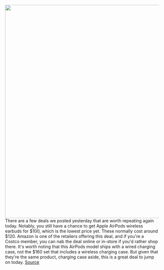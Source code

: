 <img src='https://cdn.vox-cdn.com/thumbor/QwvvdEGBkEoBFpOeUM_IBshNjFc=/0x0:2040x1360/1200x800/filters:focal(533x579:859x905)/cdn.vox-cdn.com/uploads/chorus_image/image/67742600/akrales_161216_1332_A_0259_v1.0.0.jpeg' width='700px' /><br/>
There are a few deals we posted yesterday that are worth repeating again today. Notably, you still have a chance to get Apple AirPods wireless earbuds for $100, which is the lowest price yet. These normally cost around $120. Amazon is one of the retailers offering this deal, and if you're a Costco member, you can nab the deal online or in-store if you'd rather shop there. It's worth noting that this AirPods model ships with a wired charging case, not the $160 set that includes a wireless charging case. But given that they're the same product, charging case aside, this is a great deal to jump on today.
<a href='https://www.theverge.com/good-deals/2020/11/5/21551029/apple-airpods-deal-wireless-earbuds-amazon-costco-ring-floodlight-cam-samsung-galaxy-s20'> Source <a/>